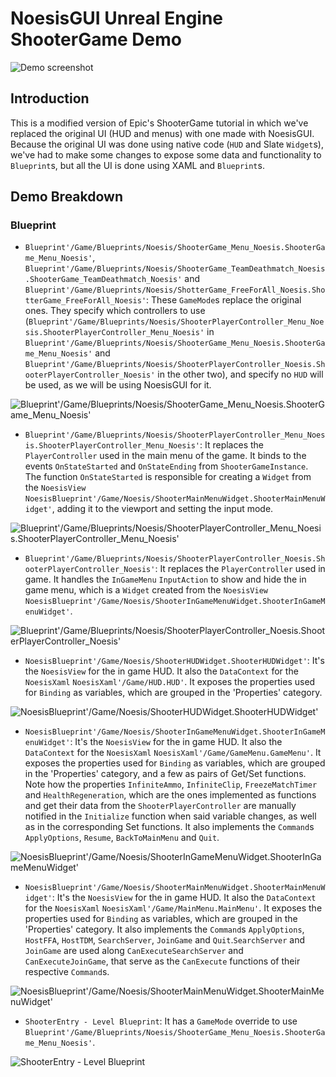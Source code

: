 # NoesisGUI Unreal Engine ShooterGame Demo

![Demo screenshot](https://noesis.github.io/NoesisGUI/Samples/ShooterGame/UE4/Screenshot.PNG)

## Introduction

This is a modified version of Epic's ShooterGame tutorial in which we've replaced the original UI (HUD and menus) with one made with NoesisGUI. Because the original UI was done using native code (`HUD` and Slate `Widget`s), we've had to make some changes to expose some data and functionality to `Blueprint`s, but all the UI is done using XAML and `Blueprint`s.

## Demo Breakdown

### Blueprint

* `Blueprint'/Game/Blueprints/Noesis/ShooterGame_Menu_Noesis.ShooterGame_Menu_Noesis'`, `Blueprint'/Game/Blueprints/Noesis/ShooterGame_TeamDeathmatch_Noesis.ShooterGame_TeamDeathmatch_Noesis'` and `Blueprint'/Game/Blueprints/Noesis/ShotterGame_FreeForAll_Noesis.ShotterGame_FreeForAll_Noesis'`: These `GameMode`s replace the original ones. They specify which controllers to use (`Blueprint'/Game/Blueprints/Noesis/ShooterPlayerController_Menu_Noesis.ShooterPlayerController_Menu_Noesis'` in `Blueprint'/Game/Blueprints/Noesis/ShooterGame_Menu_Noesis.ShooterGame_Menu_Noesis'` and `Blueprint'/Game/Blueprints/Noesis/ShooterPlayerController_Noesis.ShooterPlayerController_Noesis'` in the other two), and specify no `HUD` will be used, as we will be using NoesisGUI for it.

![Blueprint'/Game/Blueprints/Noesis/ShooterGame_Menu_Noesis.ShooterGame_Menu_Noesis'](https://noesis.github.io/NoesisGUI/Samples/ShooterGame/UE4/ShooterGame_Menu_Noesis.PNG)

* `Blueprint'/Game/Blueprints/Noesis/ShooterPlayerController_Menu_Noesis.ShooterPlayerController_Menu_Noesis'`: It replaces the `PlayerController` used in the main menu of the game. It binds to the events `OnStateStarted` and `OnStateEnding` from `ShooterGameInstance`. The function `OnStateStarted` is responsible for creating a `Widget` from the `NoesisView` `NoesisBlueprint'/Game/Noesis/ShooterMainMenuWidget.ShooterMainMenuWidget'`, adding it to the viewport and setting the input mode.

![Blueprint'/Game/Blueprints/Noesis/ShooterPlayerController_Menu_Noesis.ShooterPlayerController_Menu_Noesis'](https://noesis.github.io/NoesisGUI/Samples/ShooterGame/UE4/ShooterPlayerController_Menu_Noesis.PNG)

* `Blueprint'/Game/Blueprints/Noesis/ShooterPlayerController_Noesis.ShooterPlayerController_Noesis'`: It replaces the `PlayerController` used in game. It handles the `InGameMenu` `InputAction` to show and hide the in game menu, which is a `Widget` created from the `NoesisView` `NoesisBlueprint'/Game/Noesis/ShooterInGameMenuWidget.ShooterInGameMenuWidget'`.

![Blueprint'/Game/Blueprints/Noesis/ShooterPlayerController_Noesis.ShooterPlayerController_Noesis'](https://noesis.github.io/NoesisGUI/Samples/ShooterGame/UE4/ShooterPlayerController_Noesis.PNG)

* `NoesisBlueprint'/Game/Noesis/ShooterHUDWidget.ShooterHUDWidget'`: It's the `NoesisView` for the in game HUD. It also the `DataContext` for the `NoesisXaml` `NoesisXaml'/Game/HUD.HUD'`. It exposes the properties used for `Binding` as variables, which are grouped in the 'Properties' category.

![NoesisBlueprint'/Game/Noesis/ShooterHUDWidget.ShooterHUDWidget'](https://noesis.github.io/NoesisGUI/Samples/ShooterGame/UE4/ShooterHUDWidget.PNG)

* `NoesisBlueprint'/Game/Noesis/ShooterInGameMenuWidget.ShooterInGameMenuWidget'`: It's the `NoesisView` for the in game HUD. It also the `DataContext` for the `NoesisXaml` `NoesisXaml'/Game/GameMenu.GameMenu'`. It exposes the properties used for `Binding` as variables, which are grouped in the 'Properties' category, and a few as pairs of Get/Set functions. Note how the properties `InfiniteAmmo`, `InfiniteClip`, `FreezeMatchTimer` and `HealthRegeneration`, which are the ones implemented as functions and get their data from the `ShooterPlayerController` are manually notified in the `Initialize` function when said variable changes, as well as in the corresponding Set functions. It also implements the `Command`s `ApplyOptions`, `Resume`, `BackToMainMenu` and `Quit`.

![NoesisBlueprint'/Game/Noesis/ShooterInGameMenuWidget.ShooterInGameMenuWidget'](https://noesis.github.io/NoesisGUI/Samples/ShooterGame/UE4/ShooterInGameMenuWidget.PNG)

* `NoesisBlueprint'/Game/Noesis/ShooterMainMenuWidget.ShooterMainMenuWidget'`: It's the `NoesisView` for the in game HUD. It also the `DataContext` for the `NoesisXaml` `NoesisXaml'/Game/MainMenu.MainMenu'`. It exposes the properties used for `Binding` as variables, which are grouped in the 'Properties' category. It also implements the `Command`s `ApplyOptions`, `HostFFA`, `HostTDM`, `SearchServer`, `JoinGame` and `Quit`.`SearchServer` and `JoinGame` are used along `CanExecuteSearchServer` and `CanExecuteJoinGame`, that serve as the `CanExecute` functions of their respective `Command`s.

![NoesisBlueprint'/Game/Noesis/ShooterMainMenuWidget.ShooterMainMenuWidget'](https://noesis.github.io/NoesisGUI/Samples/ShooterGame/UE4/ShooterMainMenuWidget.PNG)

* `ShooterEntry - Level Blueprint`: It has a `GameMode` override to use `Blueprint'/Game/Blueprints/Noesis/ShooterGame_Menu_Noesis.ShooterGame_Menu_Noesis'`.

![ShooterEntry - Level Blueprint](https://noesis.github.io/NoesisGUI/Samples/Login/UE4/ShooterEntry-LevelBlueprint.PNG)